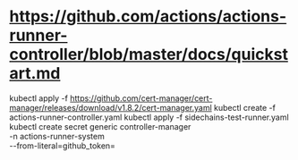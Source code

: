 # https://github.com/actions/actions-runner-controller/blob/master/docs/quickstart.md

kubectl apply -f https://github.com/cert-manager/cert-manager/releases/download/v1.8.2/cert-manager.yaml
kubectl create -f actions-runner-controller.yaml
kubectl apply -f sidechains-test-runner.yaml
kubectl create secret generic controller-manager \
    -n actions-runner-system \
    --from-literal=github_token=<Personal Access Token with Repo permissions>